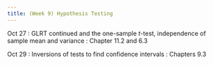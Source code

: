 ```yaml
---
title: (Week 9) Hypothesis Testing
---
```


Oct 27
: GLRT continued and the one-sample *t*-test, independence of sample mean and variance
  : Chapter 11.2 and 6.3

Oct 29
: Inversions of tests to find confidence intervals
  : Chapters 9.3

